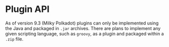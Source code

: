 # Plugin API

As of version 9.3 (Milky Polkadot) plugins can only be implemented using the Java and packaged in `.jar` archives. There are plans to implement any given scripting language, such as `groovy`, as a plugin and packaged within a `.zip` file.